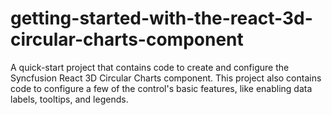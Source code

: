 # getting-started-with-the-react-3d-circular-charts-component
A quick-start project that contains code to create and configure the Syncfusion React 3D Circular Charts component. This project also contains code to configure a few of the control's basic features, like enabling data labels, tooltips, and legends.
